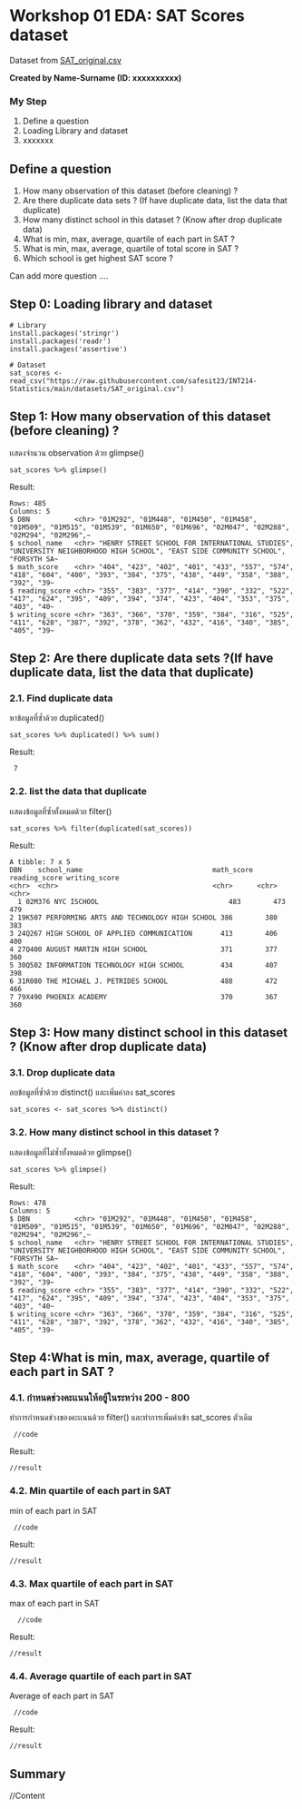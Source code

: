 # Workshop 01 EDA: SAT Scores dataset

Dataset from [SAT_original.csv](https://raw.githubusercontent.com/safesit23/INT214-Statistics/main/datasets/SAT_original.csv)

**Created by Name-Surname (ID: xxxxxxxxxx)**

### My Step
1. Define a question
2. Loading Library and dataset
3. xxxxxxx

## Define a question

1. How many observation of this dataset (before cleaning) ?
2. Are there duplicate data sets ? (If have duplicate data, list the data that duplicate)
3. How many distinct school in this dataset ? (Know after drop duplicate data)
4. What is min, max, average, quartile of each part in SAT ?
5. What is min, max, average, quartile of total score in SAT ?
6. Which school is get highest SAT score ?

Can add more question ....

## Step 0: Loading library and dataset

```
# Library
install.packages('stringr')
install.packages('readr')
install.packages('assertive')

# Dataset
sat_scores <- read_csv("https://raw.githubusercontent.com/safesit23/INT214-Statistics/main/datasets/SAT_original.csv")
```

## Step 1: How many observation of this dataset (before cleaning) ?

เเสดงจำนวน observation ด้วย glimpse()

```
sat_scores %>% glimpse()
```

Result:

```
Rows: 485
Columns: 5
$ DBN           <chr> "01M292", "01M448", "01M450", "01M458", "01M509", "01M515", "01M539", "01M650", "01M696", "02M047", "02M288", "02M294", "02M296",~
$ school_name   <chr> "HENRY STREET SCHOOL FOR INTERNATIONAL STUDIES", "UNIVERSITY NEIGHBORHOOD HIGH SCHOOL", "EAST SIDE COMMUNITY SCHOOL", "FORSYTH SA~
$ math_score    <chr> "404", "423", "402", "401", "433", "557", "574", "418", "604", "400", "393", "384", "375", "438", "449", "358", "388", "392", "39~
$ reading_score <chr> "355", "383", "377", "414", "390", "332", "522", "417", "624", "395", "409", "394", "374", "423", "404", "353", "375", "403", "40~
$ writing_score <chr> "363", "366", "370", "359", "384", "316", "525", "411", "628", "387", "392", "378", "362", "432", "416", "340", "385", "405", "39~
```

## Step 2: Are there duplicate data sets ?(If have duplicate data, list the data that duplicate)

### 2.1. Find duplicate data
หาข้อมูลที่ซ้ำด้วย duplicated()

```
sat_scores %>% duplicated() %>% sum()
```

Result:

```
 7
```

### 2.2. list the data that duplicate
เเสดงข้อมูลที่ซ้ำทั้งหมดด้วย filter()

```
sat_scores %>% filter(duplicated(sat_scores))
```

Result:

```
A tibble: 7 x 5
DBN    school_name                                math_score reading_score writing_score
<chr>  <chr>                                      <chr>      <chr>         <chr>        
  1 02M376 NYC ISCHOOL                                483        473           479          
2 19K507 PERFORMING ARTS AND TECHNOLOGY HIGH SCHOOL 386        380           383          
3 24Q267 HIGH SCHOOL OF APPLIED COMMUNICATION       413        406           400          
4 27Q400 AUGUST MARTIN HIGH SCHOOL                  371        377           360          
5 30Q502 INFORMATION TECHNOLOGY HIGH SCHOOL         434        407           398          
6 31R080 THE MICHAEL J. PETRIDES SCHOOL             488        472           466          
7 79X490 PHOENIX ACADEMY                            370        367           360        

```

## Step 3: How many distinct school in this dataset ? (Know after drop duplicate data)

### 3.1.  Drop duplicate data
ลบข้อมูลที่ซ้ำด้วย distinct() และเพิ่มค่าลง sat_scores 

```
sat_scores <- sat_scores %>% distinct()

```
### 3.2. How many distinct school in this dataset ?
เเสดงข้อมูลที่ไม่ซ้ำทั้งหมดด้วย glimpse()

```
sat_scores %>% glimpse()

```

Result:

```
Rows: 478
Columns: 5
$ DBN           <chr> "01M292", "01M448", "01M450", "01M458", "01M509", "01M515", "01M539", "01M650", "01M696", "02M047", "02M288", "02M294", "02M296",~
$ school_name   <chr> "HENRY STREET SCHOOL FOR INTERNATIONAL STUDIES", "UNIVERSITY NEIGHBORHOOD HIGH SCHOOL", "EAST SIDE COMMUNITY SCHOOL", "FORSYTH SA~
$ math_score    <chr> "404", "423", "402", "401", "433", "557", "574", "418", "604", "400", "393", "384", "375", "438", "449", "358", "388", "392", "39~
$ reading_score <chr> "355", "383", "377", "414", "390", "332", "522", "417", "624", "395", "409", "394", "374", "423", "404", "353", "375", "403", "40~
$ writing_score <chr> "363", "366", "370", "359", "384", "316", "525", "411", "628", "387", "392", "378", "362", "432", "416", "340", "385", "405", "39~
```

## Step 4:What is min, max, average, quartile of each part in SAT ?

### 4.1. กำหนดช่วงคะเเนนให้อยู้ในระหว่าง 200 - 800
ทำการกำหนดช่วงของคะเเนนด้วย filter() และทำการเพิ่มค่าเข้า sat_scores ตัวเดิม

```
 //code
```

Result:

```
//result
```

### 4.2. Min quartile of each part in SAT
min of each part in SAT

```
 //code
```

Result:

```
//result
```
### 4.3. Max quartile of each part in SAT
max of each part in SAT

```
  //code
```

Result:

```
//result
```
### 4.4. Average quartile of each part in SAT
Average of each part in SAT

```
 //code
```

Result:

```
//result
```




## Summary
//Content
